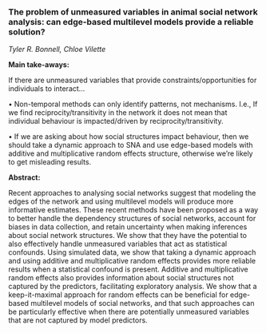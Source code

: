 
### The problem of unmeasured variables in animal social network analysis: can edge-based multilevel models provide a reliable solution?

*Tyler R. Bonnell, Chloe Vilette*


**Main take-aways:**

If there are unmeasured variables that provide constraints/opportunities for individuals to interact…

•	Non-temporal methods can only identify patterns, not mechanisms. I.e., If we find reciprocity/transitivity in the network it does not mean that individual behaviour is impacted/driven by reciprocity/transitivity.

•	If we are asking about how social structures impact behaviour, then we should take a dynamic approach to SNA and use edge-based models with additive and multiplicative random effects structure, otherwise we’re likely to get misleading results.


**Abstract:**

Recent approaches to analysing social networks suggest that modeling the edges of the network and using multilevel models will produce more informative estimates. These recent methods have been proposed as a way to better handle the dependency structures of social networks, account for biases in data collection, and retain uncertainty when making inferences about social network structures. We show that they have the potential to also effectively handle unmeasured variables that act as statistical confounds. Using simulated data, we show that taking a dynamic approach and using additive and multiplicative random effects provides more reliable results when a statistical confound is present. Additive and multiplicative random effects also provides information about social structures not captured by the predictors, facilitating exploratory analysis. We show that a keep-it-maximal approach for random effects can be beneficial for edge-based multilevel models of social networks, and that such approaches can be particularly effective when there are potentially unmeasured variables that are not captured by model predictors. 
